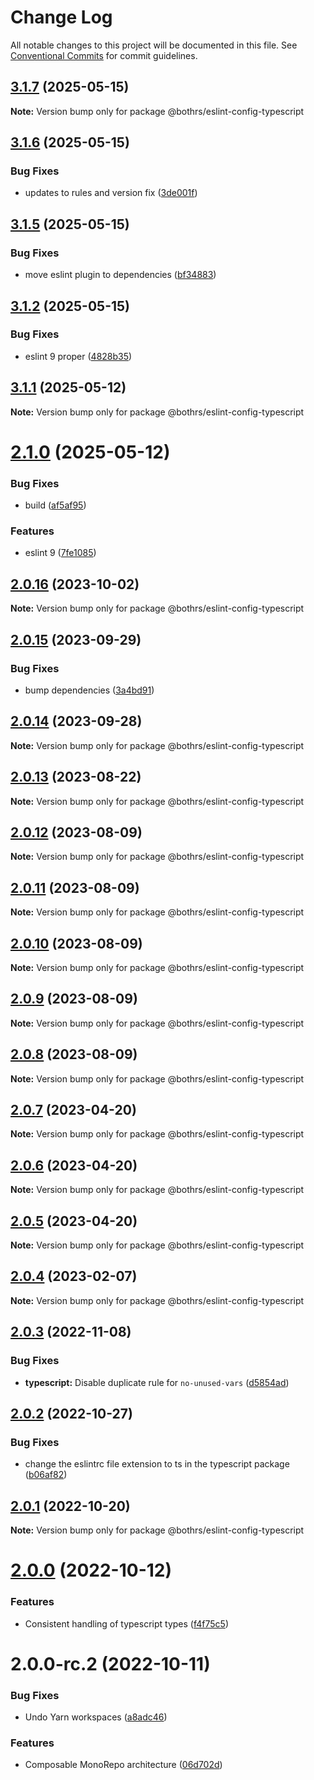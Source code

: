 # Change Log

All notable changes to this project will be documented in this file.
See [Conventional Commits](https://conventionalcommits.org) for commit guidelines.

## [3.1.7](https://github.com/bothrs/eslint-config/compare/@bothrs/eslint-config-typescript@3.1.6...@bothrs/eslint-config-typescript@3.1.7) (2025-05-15)

**Note:** Version bump only for package @bothrs/eslint-config-typescript

## [3.1.6](https://github.com/bothrs/eslint-config/compare/@bothrs/eslint-config-typescript@3.1.5...@bothrs/eslint-config-typescript@3.1.6) (2025-05-15)

### Bug Fixes

- updates to rules and version fix ([3de001f](https://github.com/bothrs/eslint-config/commit/3de001f1055e14087a7611336cc5809f703b0901))

## [3.1.5](https://github.com/bothrs/eslint-config/compare/@bothrs/eslint-config-typescript@3.1.2...@bothrs/eslint-config-typescript@3.1.5) (2025-05-15)

### Bug Fixes

- move eslint plugin to dependencies ([bf34883](https://github.com/bothrs/eslint-config/commit/bf34883359f663ba511d6e9b9eb6687649dc650e))

## [3.1.2](https://github.com/bothrs/eslint-config/compare/@bothrs/eslint-config-typescript@3.1.1...@bothrs/eslint-config-typescript@3.1.2) (2025-05-15)

### Bug Fixes

- eslint 9 proper ([4828b35](https://github.com/bothrs/eslint-config/commit/4828b351acaf835f683aa1944d7636e2b48d40a8))

## [3.1.1](https://github.com/bothrs/eslint-config/compare/@bothrs/eslint-config-typescript@2.1.0...@bothrs/eslint-config-typescript@3.1.1) (2025-05-12)

**Note:** Version bump only for package @bothrs/eslint-config-typescript

# [2.1.0](https://github.com/bothrs/eslint-config/compare/@bothrs/eslint-config-typescript@2.0.16...@bothrs/eslint-config-typescript@2.1.0) (2025-05-12)

### Bug Fixes

- build ([af5af95](https://github.com/bothrs/eslint-config/commit/af5af951a78d749e0eb43b8ec7d9c560252a70e6))

### Features

- eslint 9 ([7fe1085](https://github.com/bothrs/eslint-config/commit/7fe10854c1c08b03796f87374047d79e877a8aab))

## [2.0.16](https://github.com/bothrs/eslint-config/compare/@bothrs/eslint-config-typescript@2.0.15...@bothrs/eslint-config-typescript@2.0.16) (2023-10-02)

**Note:** Version bump only for package @bothrs/eslint-config-typescript

## [2.0.15](https://github.com/bothrs/eslint-config/compare/@bothrs/eslint-config-typescript@2.0.14...@bothrs/eslint-config-typescript@2.0.15) (2023-09-29)

### Bug Fixes

- bump dependencies ([3a4bd91](https://github.com/bothrs/eslint-config/commit/3a4bd91908b05d9d98da63abfe8410fc7338ee19))

## [2.0.14](https://github.com/bothrs/eslint-config/compare/@bothrs/eslint-config-typescript@2.0.13...@bothrs/eslint-config-typescript@2.0.14) (2023-09-28)

**Note:** Version bump only for package @bothrs/eslint-config-typescript

## [2.0.13](https://github.com/bothrs/eslint-config/compare/@bothrs/eslint-config-typescript@2.0.12...@bothrs/eslint-config-typescript@2.0.13) (2023-08-22)

**Note:** Version bump only for package @bothrs/eslint-config-typescript

## [2.0.12](https://github.com/bothrs/eslint-config/compare/@bothrs/eslint-config-typescript@2.0.11...@bothrs/eslint-config-typescript@2.0.12) (2023-08-09)

**Note:** Version bump only for package @bothrs/eslint-config-typescript

## [2.0.11](https://github.com/bothrs/eslint-config/compare/@bothrs/eslint-config-typescript@2.0.10...@bothrs/eslint-config-typescript@2.0.11) (2023-08-09)

**Note:** Version bump only for package @bothrs/eslint-config-typescript

## [2.0.10](https://github.com/bothrs/eslint-config/compare/@bothrs/eslint-config-typescript@2.0.9...@bothrs/eslint-config-typescript@2.0.10) (2023-08-09)

**Note:** Version bump only for package @bothrs/eslint-config-typescript

## [2.0.9](https://github.com/bothrs/eslint-config/compare/@bothrs/eslint-config-typescript@2.0.8...@bothrs/eslint-config-typescript@2.0.9) (2023-08-09)

**Note:** Version bump only for package @bothrs/eslint-config-typescript

## [2.0.8](https://github.com/bothrs/eslint-config/compare/@bothrs/eslint-config-typescript@2.0.7...@bothrs/eslint-config-typescript@2.0.8) (2023-08-09)

**Note:** Version bump only for package @bothrs/eslint-config-typescript

## [2.0.7](https://github.com/bothrs/eslint-config/compare/@bothrs/eslint-config-typescript@2.0.6...@bothrs/eslint-config-typescript@2.0.7) (2023-04-20)

**Note:** Version bump only for package @bothrs/eslint-config-typescript

## [2.0.6](https://github.com/bothrs/eslint-config/compare/@bothrs/eslint-config-typescript@2.0.5...@bothrs/eslint-config-typescript@2.0.6) (2023-04-20)

**Note:** Version bump only for package @bothrs/eslint-config-typescript

## [2.0.5](https://github.com/bothrs/eslint-config/compare/@bothrs/eslint-config-typescript@2.0.4...@bothrs/eslint-config-typescript@2.0.5) (2023-04-20)

**Note:** Version bump only for package @bothrs/eslint-config-typescript

## [2.0.4](https://github.com/bothrs/eslint-config/compare/@bothrs/eslint-config-typescript@2.0.3...@bothrs/eslint-config-typescript@2.0.4) (2023-02-07)

**Note:** Version bump only for package @bothrs/eslint-config-typescript

## [2.0.3](https://github.com/bothrs/eslint-config/compare/@bothrs/eslint-config-typescript@2.0.2...@bothrs/eslint-config-typescript@2.0.3) (2022-11-08)

### Bug Fixes

- **typescript:** Disable duplicate rule for `no-unused-vars` ([d5854ad](https://github.com/bothrs/eslint-config/commit/d5854adb62e5890e6b6426c5523e16f207768911))

## [2.0.2](https://github.com/bothrs/eslint-config/compare/@bothrs/eslint-config-typescript@2.0.1...@bothrs/eslint-config-typescript@2.0.2) (2022-10-27)

### Bug Fixes

- change the eslintrc file extension to ts in the typescript package ([b06af82](https://github.com/bothrs/eslint-config/commit/b06af823521c8ef7e63d3d89564505abb438cd07))

## [2.0.1](https://github.com/bothrs/eslint-config/compare/@bothrs/eslint-config-typescript@2.0.0...@bothrs/eslint-config-typescript@2.0.1) (2022-10-20)

**Note:** Version bump only for package @bothrs/eslint-config-typescript

# [2.0.0](https://github.com/bothrs/eslint-config/compare/@bothrs/eslint-config-typescript@2.0.0-rc.2...@bothrs/eslint-config-typescript@2.0.0) (2022-10-12)

### Features

- Consistent handling of typescript types ([f4f75c5](https://github.com/bothrs/eslint-config/commit/f4f75c5e787e4122251cde6e3feea12ee057eb4f))

# 2.0.0-rc.2 (2022-10-11)

### Bug Fixes

- Undo Yarn workspaces ([a8adc46](https://github.com/bothrs/eslint-config/commit/a8adc460d3034d9240300880e44ba39d97d95c32))

### Features

- Composable MonoRepo architecture ([06d702d](https://github.com/bothrs/eslint-config/commit/06d702d2fe6286b4d01aaabdb404c95ee74f801e))
